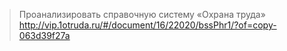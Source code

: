 > Проанализировать справочную систему «Охрана труда» http://vip.1otruda.ru/#/document/16/22020/bssPhr1/?of=copy-063d39f27a


